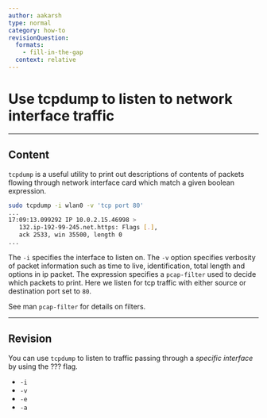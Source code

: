 ```yaml
---
author: aakarsh
type: normal
category: how-to
revisionQuestion:
  formats:
    - fill-in-the-gap
  context: relative
---
```


# Use tcpdump to listen to network interface traffic


---

## Content

`tcpdump` is a useful utility to print out
descriptions of contents of packets flowing
through network interface card which match a
given boolean expression.

```bash
sudo tcpdump -i wlan0 -v 'tcp port 80'
...
17:09:13.099292 IP 10.0.2.15.46998 >
   132.ip-192-99-245.net.https: Flags [.],
   ack 2533, win 35500, length 0
...
```

The `-i` specifies the interface to listen
on. The `-v` option specifies verbosity of
packet information such as time to live,
identification, total length and options in
ip packet. The expression specifies a
`pcap-filter` used to decide which packets
to print. Here we listen for tcp traffic
with either source or destination port set
to `80`.

See man `pcap-filter` for details on
filters.


---

## Revision

You can use `tcpdump` to listen to traffic passing through a *specific interface* by using the ??? flag.

- `-i`
- `-v`
- `-e`
- `-a`
